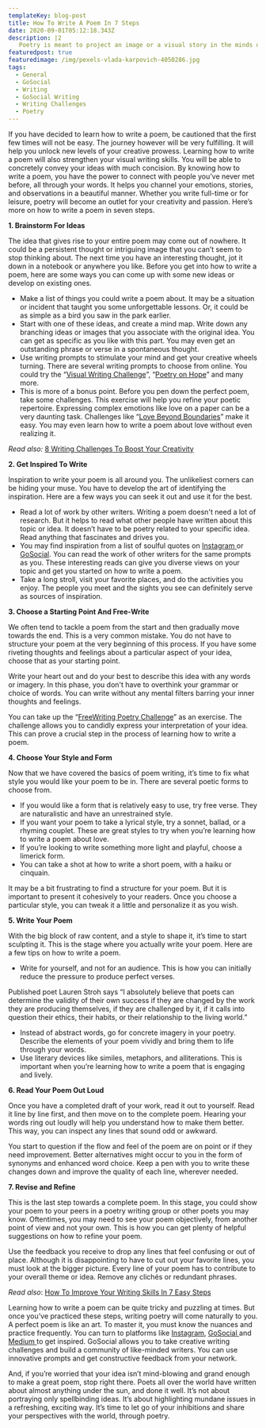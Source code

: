 ```yaml
---
templateKey: blog-post
title: How To Write A Poem In 7 Steps
date: 2020-09-01T05:12:18.343Z
description: |2
   Poetry is meant to project an image or a visual story in the minds of your readers. For first-timers, writing a poem can be quite frightening. It is because poetry writing is confined under the limitations of many rules. However, if you just follow the rules, you won't be able to write a poem. It's overwhelmingly confusing. Poetry is meant to be strong and meaningful. But really, it is meant to be anything you want it to be.
featuredpost: true
featuredimage: /img/pexels-vlada-karpovich-4050286.jpg
tags:
  - General
  - GoSocial
  - Writing
  - GoSocial Writing
  - Writing Challenges
  - Poetry
---
```

If you have decided to learn how to write a poem, be cautioned that the first few times will not be easy. The journey however will be very fulfilling. It will help you unlock new levels of your creative prowess. Learning how to write a poem will also strengthen your visual writing skills. You will be able to concretely convey your ideas with much concision. By knowing how to write a poem, you have the power to connect with people you’ve never met before, all through your words. It helps you channel your emotions, stories, and observations in a beautiful manner. Whether you write full-time or for leisure, poetry will become an outlet for your creativity and passion. Here’s more on how to write a poem in seven steps.

**1. Brainstorm For Ideas**

The idea that gives rise to your entire poem may come out of nowhere. It could be a persistent thought or intriguing image that you can’t seem to stop thinking about. The next time you have an interesting thought, jot it down in a notebook or anywhere you like. Before you get into how to write a poem, here are some ways you can come up with some new ideas or develop on existing ones.

* Make a list of things you could write a poem about. It may be a situation or incident that taught you some unforgettable lessons. Or, it could be as simple as a bird you saw in the park earlier.
* Start with one of these ideas, and create a mind map. Write down any branching ideas or images that you associate with the original idea. You can get as specific as you like with this part. You may even get an outstanding phrase or verse in a spontaneous thought.
* Use writing prompts to stimulate your mind and get your creative wheels turning. There are several writing prompts to choose from online. You could try the “[Visual Writing Challenge](https://getgosocial.app/blog/2020-06-22-Visual-Writing-Challenge-Fabric/)”, “[Poetry on Hope](https://getgosocial.app/blog/2020-07-23-Poetry-On-Hope-Writing-Challenge/)” and many more.
* This is more of a bonus point. Before you pen down the perfect poem, take some challenges. This exercise will help you refine your poetic repertoire. Expressing complex emotions like love on a paper can be a very daunting task. Challenges like “[Love Beyond Boundaries](https://getgosocial.app/blog/2020-07-01-Love-Beyond-Boundaries-Writing-Challenge/)” make it easy. You may even learn how to write a poem about love without even realizing it.

_Read also:_ [8 Writing Challenges To Boost Your Creativity](https://getgosocial.app/blog/8-writing-challenges-to-boost-your-creativity/)

**2. Get Inspired To Write**

Inspiration to write your poem is all around you. The unlikeliest corners can be hiding your muse. You have to develop the art of identifying the inspiration. Here are a few ways you can seek it out and use it for the best.

* Read a lot of work by other writers. Writing a poem doesn't need a lot of research. But it helps to read what other people have written about this topic or idea. It doesn’t have to be poetry related to your specific idea. Read anything that fascinates and drives you.
* You may find inspiration from a list of soulful quotes on [Instagram ](https://instagram.com/)or [GoSocial](https://getgosocial.app/). You can read the work of other writers for the same prompts as you.  These interesting reads can give you diverse views on your topic and get you started on how to write a poem.
* Take a long stroll, visit your favorite places, and do the activities you enjoy. The people you meet and the sights you see can definitely serve as sources of inspiration.

**3. Choose a Starting Point And Free-Write**

We often tend to tackle a poem from the start and then gradually move towards the end. This is a very common mistake. You do not have to structure your poem at the very beginning of this process. If you have some riveting thoughts and feelings about a particular aspect of your idea, choose that as your starting point.

Write your heart out and do your best to describe this idea with any words or imagery. In this phase, you don't have to overthink your grammar or choice of words. You can write without any mental filters barring your inner thoughts and feelings.

You can take up the “[FreeWriting Poetry Challenge](https://getgosocial.app/blog/2020-05-22-Freewriting-Poetry-Challenge/)” as an exercise. The challenge allows you to candidly express your interpretation of your idea.  This can prove a crucial step in the process of learning how to write a poem.

**4. Choose Your Style and Form**

Now that we have covered the basics of poem writing, it’s time to fix what style you would like your poem to be in. There are several poetic forms to choose from.

* If you would like a form that is relatively easy to use, try free verse. They are naturalistic and have an unrestrained style.
* If you want your poem to take a lyrical style, try a sonnet, ballad, or a rhyming couplet. These are great styles to try when you’re learning how to write a poem about love.
* If you’re looking to write something more light and playful, choose a limerick form.
* You can take a shot at how to write a short poem, with a haiku or cinquain.

It may be a bit frustrating to find a structure for your poem. But it is important to present it cohesively to your readers. Once you choose a particular style, you can tweak it a little and personalize it as you wish.

**5. Write Your Poem**

With the big block of raw content, and a style to shape it, it’s time to start sculpting it. This is the stage where you actually write your poem. Here are a few tips on how to write a poem.

* Write for yourself, and not for an audience. This is how you can initially reduce the pressure to produce perfect verses.

Published poet Lauren Stroh says “I absolutely believe that poets can determine the validity of their own success if they are changed by the work they are producing themselves, if they are challenged by it, if it calls into question their ethics, their habits, or their relationship to the living world.”

* Instead of abstract words, go for concrete imagery in your poetry. Describe the elements of your poem vividly and bring them to life through your words.
* Use literary devices like similes, metaphors, and alliterations. This is important when you’re learning how to write a poem that is engaging and lively.

**6. Read Your Poem Out Loud**

Once you have a completed draft of your work, read it out to yourself. Read it line by line first, and then move on to the complete poem.  Hearing your words ring out loudly will help you understand how to make them better. This way, you can inspect any lines that sound odd or awkward.

You start to question if the flow and feel of the poem are on point or if they need improvement. Better alternatives might occur to you in the form of synonyms and enhanced word choice. Keep a pen with you to write these changes down and improve the quality of each line, wherever needed.

**7. Revise and Refine**

This is the last step towards a complete poem. In this stage, you could show your poem to your peers in a poetry writing group or other poets you may know. Oftentimes, you may need to see your poem objectively, from another point of view and not your own. This is how you can get plenty of helpful suggestions on how to refine your poem.

Use the feedback you receive to drop any lines that feel confusing or out of place. Although it is disappointing to have to cut out your favorite lines, you must look at the bigger picture. Every line of your poem has to contribute to your overall theme or idea. Remove any clichés or redundant phrases.

_Read also_: [How To Improve Your Writing Skills  In 7 Easy Steps
](https://getgosocial.app/blog/2020-07-16-how-to-improve-writing-skills-in-7-easy-steps/)

Learning how to write a poem can be quite tricky and puzzling at times. But once you’ve practiced these steps, writing poetry will come naturally to you. A perfect poem is like an art. To master it, you must know the nuances and practice frequently. You can turn to platforms like [Instagram](https://instagram.com/), [GoSocial ](https://getgosocial.app/)and [Medium ](https://medium.com/)to get inspired. GoSocial allows you to take creative writing challenges and build a community of like-minded writers. You can use innovative prompts and get constructive feedback from your network.

And, if you’re worried that your idea isn’t mind-blowing and grand enough to make a great poem, stop right there. Poets all over the world have written about almost anything under the sun, and done it well. It’s not about portraying only spellbinding ideas. It’s about highlighting mundane issues in a refreshing, exciting way. It’s time to let go of your inhibitions and share your perspectives with the world, through poetry.
